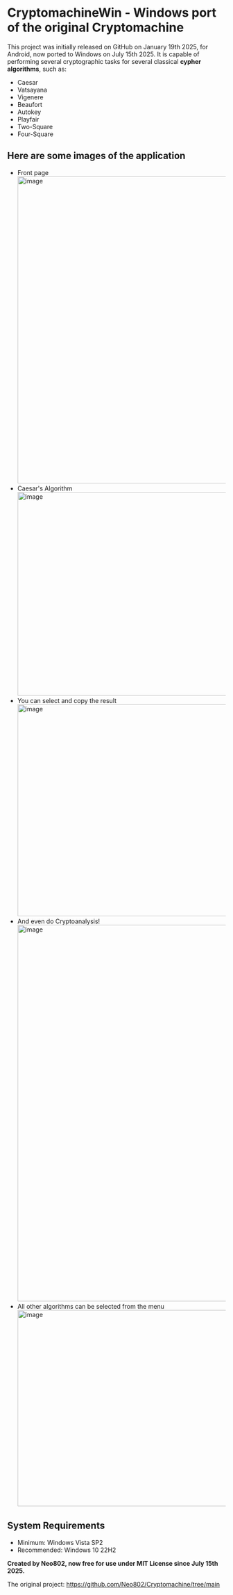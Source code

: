 # CryptomachineWin - Windows port of the original Cryptomachine
This project was initially released on GitHub on January 19th 2025, for Android, now ported to Windows on July 15th 2025.
It is capable of performing several cryptographic tasks for several classical **cypher algorithms**, such as:
- Caesar 
- Vatsayana
- Vigenere
- Beaufort
- Autokey
- Playfair
- Two-Square
- Four-Square

## Here are some images of the application
- Front page <img width="937" height="707" alt="image" src="https://github.com/user-attachments/assets/5953f7a6-1add-41c2-8510-c87115da8498" />
- Caesar's Algorithm <img width="832" height="469" alt="image" src="https://github.com/user-attachments/assets/7eab7d42-aa1f-47ea-b339-4899d4b013a5" />
- You can select and copy the result <img width="855" height="488" alt="image" src="https://github.com/user-attachments/assets/d97c2c7c-b88e-44f6-9bad-6d487ec3c33f" />
- And even do Cryptoanalysis! <img width="825" height="867" alt="image" src="https://github.com/user-attachments/assets/1a088d6f-d956-444d-a512-0131d877d2ce" />
- All other algorithms can be selected from the menu <img width="835" height="452" alt="image" src="https://github.com/user-attachments/assets/91296485-6a9e-4ac0-b781-397813f0faa5" />

## System Requirements
- Minimum: Windows Vista SP2
- Recommended: Windows 10 22H2

**Created by Neo802, now free for use under MIT License since July 15th 2025.**

The original project:
https://github.com/Neo802/Cryptomachine/tree/main
